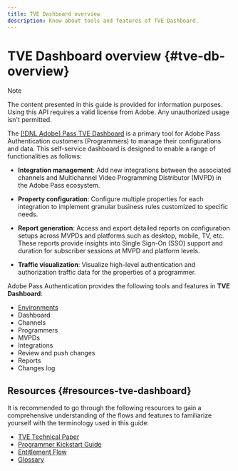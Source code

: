 ```yaml
---
title: TVE Dashboard overview
description: Know about tools and features of TVE Dashboard.
---
```


# TVE Dashboard overview {#tve-db-overview}

>[!NOTE]
>
>The content presented in this guide is provided for information purposes. Using this API requires a valid license from Adobe. Any unauthorized usage isn't permitted.

The [[!DNL Adobe] Pass TVE Dashboard](https://console.auth.adobe.com/) is a primary tool for Adobe Pass Authentication customers (Programmers) to manage their configurations and data. This self-service dashboard is designed to enable a range of functionalities as follows:

* **Integration management**: Add new integrations between the associated channels and Multichannel Video Programming Distributor (MVPD) in the Adobe Pass ecosystem.

* **Property configuration**: Configure multiple properties for each integration to implement granular business rules customized to specific needs.

* **Report generation**: Access and export detailed reports on configuration setups across MVPDs and platforms such as desktop, mobile, TV, etc. These reports provide insights into Single Sign-On (SSO) support and duration for subscriber sessions at MVPD and platform levels.

* **Traffic visualization**: Visualize high-level authentication and authorization traffic data for the properties of a programmer. 

Adobe Pass Authentication provides the following tools and features in **TVE Dashboard**:

* [Environments](/help/authentication/work-with-environments.md)
* Dashboard
* Channels
* Programmers
* MVPDs
* Integrations
* Review and push changes
* Reports
* Changes log

## Resources {#resources-tve-dashboard}

 It is recommended to go through the following resources to gain a comprehensive understanding of the flows and features to familiarize yourself with the terminology used in this guide:

* [TVE Technical Paper](/help/authentication/technical-paper.md)
* [Programmer Kickstart Guide](/help/authentication/programmer-kickstart-guide.md)
* [Entitlement Flow](/help/authentication/entitlement-flow.md)
* [Glossary](/help/authentication/glossary.md)

